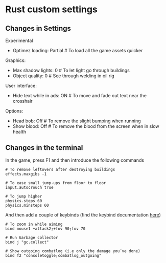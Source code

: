 # Rust custom settings
## Changes in Settings
Experimental
- Optimez loading: Partial   # To load all the game assets quicker

Graphics:
  - Max shadow lights: 0  # To let light go through buildings
  - Object quality: 0 # See through welding in oil rig

User interface:
  - Hide text while in ads: ON  # To move and fade out text near the crosshair

Options:
 - Head bob: Off # To remove the slight bumping when running
 - Show blood: Off # To remove the blood from the screen when in slow health


## Changes in the terminal
In the game, press F1 and then introduce the following commands
```
# To remove leftovers after destroying buildings
effects.maxgibs -1

# To ease small jump-ups from floor to floor
input.autocrouch true

# To jump higher
physics.steps 60
physics.minsteps 60
```

And then add a couple of keybinds (find the keybind documentation [here](https://wiki.facepunch.com/rust/Keybinds))
```
# To zoom in while aiming
bind mouse1 +attack2;+fov 90;fov 70

# Run Garbage collector
bind j "gc.collect"

# Show outgoing combatlog (i.e only the damage you´ve done)
bind f2 "consoletoggle;combatlog_outgoing"
```

